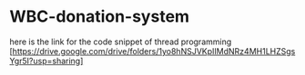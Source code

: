 # WBC-donation-system
here is the link for the code snippet of thread programming [https://drive.google.com/drive/folders/1yo8hNSJVKpIIMdNRz4MH1LHZSgsYgr5I?usp=sharing]
